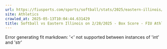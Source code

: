 ```yaml
---
url: https://fiusports.com/sports/softball/stats/2025/eastern-illinois/boxscore/12797
site: Athletics
crawled_at: 2025-05-13T10:04:44.631429
title: Softball vs Eastern Illinois on 2/28/2025 - Box Score - FIU Athletics
---
```


Error generating fit markdown: '<' not supported between instances of 'int' and 'str'